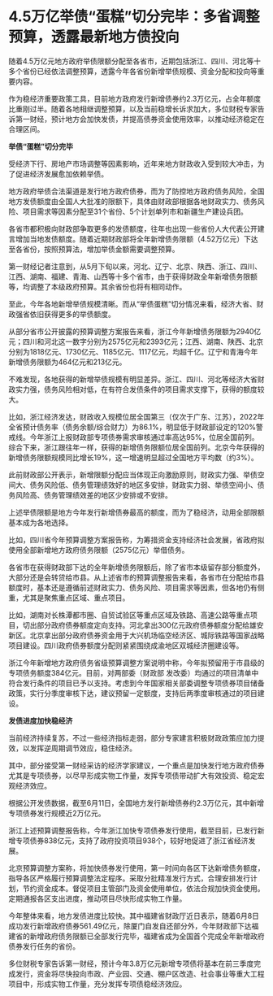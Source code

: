 

# 4.5万亿举债“蛋糕”切分完毕：多省调整预算，透露最新地方债投向

随着4.5万亿元地方政府举债限额分配至各省市，近期包括浙江、四川、河北等十多个省份已经依法调整预算，透露今年各省份新增举债规模、资金分配和投向等重要内容。

作为稳经济重要政策工具，目前地方政府发行新增债券约2.3万亿元，占全年额度比重刚过半。随着各地相继调整预算，以及当前稳增长诉求加大，多位财税专家告诉第一财经，预计地方会加快发债，并提高债券资金使用效率，以推动经济稳定在合理区间。

**举债“蛋糕”切分完毕**

受经济下行、房地产市场调整等因素影响，近年来地方财政收入受到较大冲击，为了促进经济发展愈加依赖举债。

地方政府举债合法渠道是发行地方政府债券，而为了防控地方政府债务风险，全国地方发债额度由全国人大批准的限额下，具体由财政部根据各地财政实力、债务风险、项目需求等因素分配至31个省份、5个计划单列市和新疆生产建设兵团。

各省市都积极向财政部争取更多的发债额度，往年也出现一些省份人大代表公开建言增加当地发债额度。随着近期财政部将全年新增债务限额（4.52万亿元）下达至各省份，按照预算法，增加举债金额需要调整预算。

第一财经记者注意到，从5月下旬以来，河北、辽宁、北京、陕西、浙江、四川、江西、湖南、福建、青海、山西等十多个省市，由于获得财政全年新增债务限额等，均调整了本级政府预算。其余省份也将有相同动作。

至此，今年各地新增举债规模清晰。而从“举债蛋糕”切分情况来看，经济大省、财政强省依旧获得更多的举债额度。

从部分省市公开披露的预算调整方案报告来看，浙江今年新增债务限额为2940亿元；四川和河北这一数字分别为2575亿元和2393亿元；江西、湖南、陕西、北京分别为1818亿元、1730亿元、1185亿元、1117亿元，均超千亿。辽宁和青海今年新增债务限额为464亿元和213亿元。

不难发现，各地获得的新增举债规模有明显差异。浙江、四川、河北等经济大省财政实力强，债务风险相对低，在有符合发债条件的项目需求支撑下，获得的额度较大。

比如，浙江经济发达，财政收入规模位居全国第三（仅次于广东、江苏），2022年全省预计债务率（债务余额/综合财力）为86.1%，明显低于财政部设定的120%警戒线。今年浙江上报财政部专项债券需求审核通过率高达95%，位居全国前列。综合下来，浙江跟往年一样，获得的新增债务限额位居全国前列。北京今年获得的新增债务限额规模同比增长19%，这一增速明显超过全国地方平均数（约3%）。

此前财政部公开表示，新增限额分配应当体现正向激励原则，财政实力强、举债空间大、债务风险低、债务管理绩效好的地区多安排，财政实力弱、举债空间小、债务风险高、债务管理绩效差的地区少安排或不安排。

上述举债限额是地方今年发行新增债券最高的额度，而为了稳经济，动用全部限额基本成为各地选择。

比如，四川省今年预算调整方案报告称，为筹措资金支持经济社会发展，省政府拟使用全部新增地方政府债务限额（2575亿元）举借债务。

各省市在获得财政部下达的全年新增债务限额后，除了省市本级留存部分额度外，大部分还是会转贷给市县。从上述省市的预算调整报告来看，各省市在分配给市县额度时，基本还是遵循前述财政实力、债务风险、项目需求等因素，但各地仍有侧重，尤其是聚焦重点区域、重点项目。

比如，湖南对长株潭都市圈、自贸试验区等重点区域及铁路、高速公路等重点项目，切出部分政府债券额度定向支持。河北拿出300亿元政府债券额度分配给雄安新区。北京拿出部分政府债券资金用于大兴机场临空经济区、城际铁路等国家战略项目建设。四川政府债券额度分配则紧紧围绕成渝地区双城经济圈建设等。

浙江今年新增地方政府债务省级预算调整方案说明中称，今年拟预留用于市县级的专项债务额度384亿元。目前，对两部委（财政部
发改委）均通过的项目清单中符合发行条件的项目已予以支持。考虑到今年国家相关部委调整专项债券项目储备政策，实行分季度审核下达，建议预留一定额度，支持后两季度审核通过的项目建设。

**发债进度加快稳经济**

当前经济持续复苏，不过一些经济指标走弱，部分专家建言积极财政政策应加力提效，以发挥逆周期调节效应，稳住经济。

其中，部分接受第一财经采访的经济学家建议，一个重点是加快发行地方政府债券尤其是专项债券，以尽早形成实物工作量，发挥专项债带动扩大有效投资、稳定宏观经济效应。

根据公开发债数据，截至6月11日，全国地方发行新增债券约2.3万亿元，其中新增专项债券发行规模近2万亿元。

浙江上述预算调整报告称，今年浙江加快专项债券发行使用，截至目前，已发行新增专项债券838亿元，支持了政府投资项目938个，较好地促进了浙江省经济发展。

北京预算调整方案称，将加快债券发行使用，第一时间向各区下达新增债务额度，指导各区严格履行预算调整法定程序。采取分批精准发行方式，合理安排发行计划，节约资金成本。督促项目主管部门及资金使用单位，依法合规加快资金使用。定期通报各区支出进度，推动项目尽快形成实物工作量。

今年整体来看，地方发债进度比较快。其中福建省财政厅近日表示，随着6月8日成功发行新增政府债券561.49亿元，除厦门自发自还部分外，今年财政部下达福建省的新增政府债务限额已全部发行完毕，福建省成为全国首个完成全年新增政府债券发行任务的省份。

多位财税专家告诉第一财经，预计今年3.8万亿元新增专项债将基本在前三季度完成发行，资金将尽快投向市政、产业园、交通、棚户区改造、社会事业等重大工程项目中，形成实物工作量，充分发挥专项债稳经济效应。

